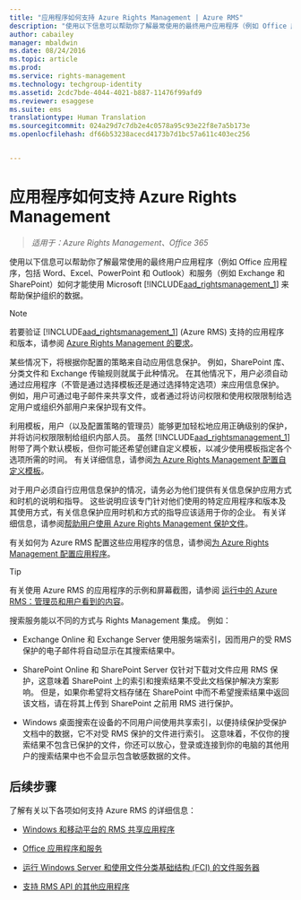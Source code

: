 ```yaml
---
title: "应用程序如何支持 Azure Rights Management | Azure RMS"
description: "使用以下信息可以帮助你了解最常使用的最终用户应用程序（例如 Office 应用程序，包括 Word、Excel、PowerPoint 和 Outlook）和服务（例如 Exchange 和 SharePoint）如何才能使用 Microsoft Azure Rights Management 来帮助保护组织的数据。"
author: cabailey
manager: mbaldwin
ms.date: 08/24/2016
ms.topic: article
ms.prod: 
ms.service: rights-management
ms.technology: techgroup-identity
ms.assetid: 2cdc7bde-4044-4021-b887-11476f99afd9
ms.reviewer: esaggese
ms.suite: ems
translationtype: Human Translation
ms.sourcegitcommit: 024a29d7c7db2e4c0578a95c93e22f8e7a5b173e
ms.openlocfilehash: df66b53238acecd4173b7d1bc57a611c403ec256


---
```


# 应用程序如何支持 Azure Rights Management

>*适用于：Azure Rights Management、Office 365*

使用以下信息可以帮助你了解最常使用的最终用户应用程序（例如 Office 应用程序，包括 Word、Excel、PowerPoint 和 Outlook）和服务（例如 Exchange 和 SharePoint）如何才能使用 Microsoft [!INCLUDE[aad_rightsmanagement_1](../includes/aad_rightsmanagement_1_md.md)] 来帮助保护组织的数据。 
> [!NOTE]
> 若要验证 [!INCLUDE[aad_rightsmanagement_1](../includes/aad_rightsmanagement_1_md.md)] (Azure RMS) 支持的应用程序和版本，请参阅 [Azure Rights Management 的要求](../get-started/requirements-azure-rms.md)。

某些情况下，将根据你配置的策略来自动应用信息保护。 例如，SharePoint 库、分类文件和 Exchange 传输规则就属于此种情况。 在其他情况下，用户必须自动通过应用程序（不管是通过选择模板还是通过选择特定选项）来应用信息保护。 例如，用户可通过电子邮件来共享文件，或者通过将访问权限和使用权限限制给选定用户或组织外部用户来保护现有文件。

利用模板，用户（以及配置策略的管理员）能够更加轻松地应用正确级别的保护，并将访问权限限制给组织内部人员。 虽然 [!INCLUDE[aad_rightsmanagement_1](../includes/aad_rightsmanagement_1_md.md)]附带了两个默认模板，但你可能还希望创建自定义模板，以减少使用模板指定各个选项所需的时间。 有关详细信息，请参阅[为 Azure Rights Management 配置自定义模板](../deploy-use/configure-custom-templates.md)。

对于用户必须自行应用信息保护的情况，请务必为他们提供有关信息保护应用方式和时机的说明和指导。 这些说明应该专门针对他们使用的特定应用程序和版本及其使用方式，有关信息保护应用时机和方式的指导应该适用于你的企业。 有关详细信息，请参阅[帮助用户使用 Azure Rights Management 保护文件](../deploy-use/help-users.md)。

有关如何为 Azure RMS 配置这些应用程序的信息，请参阅[为 Azure Rights Management 配置应用程序](../deploy-use/configure-applications.md)。

> [!TIP]
> 有关使用 Azure RMS 的应用程序的示例和屏幕截图，请参阅 [运行中的 Azure RMS：管理员和用户看到的内容](what-admins-users-see.md)。

搜索服务能以不同的方式与 Rights Management 集成。 例如： 

- Exchange Online 和 Exchange Server 使用服务端索引，因而用户的受 RMS 保护的电子邮件将自动显示在其搜索结果中。 

- SharePoint Online 和 SharePoint Server 仅针对下载对文件应用 RMS 保护，这意味着 SharePoint 上的索引和搜索结果不受此文档保护解决方案影响。 但是，如果你希望将文档存储在 SharePoint 中而不希望搜索结果中返回该文档，请在将其上传到 SharePoint 之前用 RMS 进行保护。

- Windows 桌面搜索在设备的不同用户间使用共享索引，以便持续保护受保护文档中的数据，它不对受 RMS 保护的文件进行索引。 这意味着，不仅你的搜索结果不包含已保护的文件，你还可以放心，登录或连接到你的电脑的其他用户的搜索结果中也不会显示包含敏感数据的文件。 



## 后续步骤

了解有关以下各项如何支持 Azure RMS 的详细信息：

-   [Windows 和移动平台的 RMS 共享应用程序](sharing-app-support.md)

-   [Office 应用程序和服务](office-apps-services-support.md)

-   [运行 Windows Server 和使用文件分类基础结构 (FCI) 的文件服务器](file-server-support.md)

-   [支持 RMS API 的其他应用程序](api-support.md)




<!--HONumber=Aug16_HO4-->


